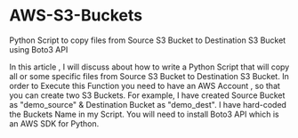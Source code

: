 # AWS-S3-Buckets
Python Script to copy files from Source S3 Bucket to Destination S3 Bucket using Boto3 API

In this article , I will discuss about how to write a Python Script that will copy all or some specific files from Source S3 Bucket to Destination S3 Bucket.
In order to Execute this Function you need to have an AWS Account , so that you can create two S3 Buckets.
For example, I have created Source Bucket as "demo_source" & Destination Bucket as "demo_dest".
I have hard-coded the Buckets Name in my Script.
You will need to install Boto3 API which is an AWS SDK for Python.
